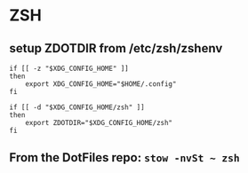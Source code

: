 # ZSH

## setup ZDOTDIR from /etc/zsh/zshenv

```
if [[ -z "$XDG_CONFIG_HOME" ]]
then
    export XDG_CONFIG_HOME="$HOME/.config"
fi

if [[ -d "$XDG_CONFIG_HOME/zsh" ]]
then
    export ZDOTDIR="$XDG_CONFIG_HOME/zsh"
fi
```

## From the DotFiles repo: `stow -nvSt ~ zsh`
